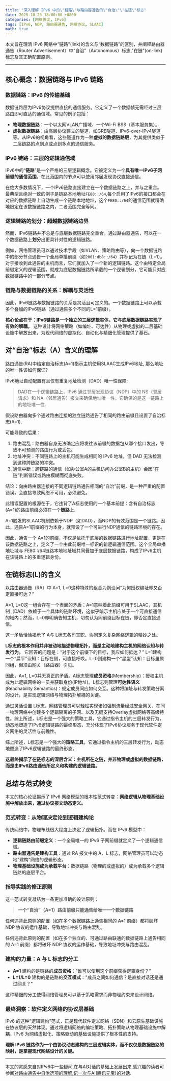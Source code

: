```yaml
---
title: "深入理解 IPv6 中的\"链路\"与路由器通告的\"自治\"\"在链\"标志"
date: 2025-10-23 18:00:00 +0800
categories: [网络协议, IPv6]
tags: [IPv6, NDP, 路由器通告, 网络协议, SLAAC]
math: true
---
```


本文旨在理清 IPv6 网络中“链路”(link)的含义与“数据链路”的区别，并阐释路由器通告（Router Advertisement）中“自治”（Autonomous）标志,"在链"(on-link)标志及其正确配置原则。

---

## 核心概念：数据链路与 IPv6 链路

### 数据链路：IPv6 的传输基础

数据链路层为IPv6协议提供直接的通信服务。它定义了一个数据帧无需经过三层路由即可直达的通信域。常见的例子包括：

- **物理数据链路**：一个以太网VLAN广播域、一个Wi-Fi BSS（基本服务集）。
- **虚拟数据链路**：由高层协议建立的隧道，如GRE隧道、IPv6-over-IPv4隧道等。从IPv6的视角看，这些隧道作为一种**虚拟的数据链路层**，为其提供类似于二层链路的点到点或点到多点的通信服务。

### IPv6 链路：三层的逻辑通信域

IPv6中的“**链路**”是一个严格的三层逻辑概念。它被定义为一个**具有唯一IPv6子网前缀的通信范围**，在此范围内的节点可以使用邻居发现协议直接通信。

在绝大多数情况下，一个IPv6链路直接建立在一个数据链路之上，并与之重合。​最典型且绝对一致的例子是链路本地地址`FE80::/64​`,每个启用了IPv6的接口都会在对应的数据链路上自动生成一个链路本地地址，这个`FE80::/64`的通信范围就精确地限定在该数据链路之内，二者范围完全等同。

### 逻辑链路的划分：超越数据链路边界

然而，IPv6链路并不总是与底层数据链路完全重合。通过路由器通告，可以在一个数据链路上**划分**出更具针对性的逻辑链路。

例如，网络管理员可以通过技术手段（如VLAN、策略路由等），向一个数据链路中的部分节点通告一个全局单播前缀（如`2001:db8::/64`）并标记为在链（L=1）。对于接收到此通告的主机而言，它们就加入了一个新的逻辑链路。这个由特定全局前缀定义的逻辑范围，就成为底层数据链路所承载的一个逻辑划分，它可能只对应数据链路中的一部分节点。

### 链路与数据链路的关系：解耦与灵活性

因此，IPv6链路与数据链路的关系是灵活且可定义的。一个数据链路上可以承载多个叠加的IPv6链路（通过通告多个不同的L=1前缀）。

**核心论点在于：IPv6链路是一个独立的三层逻辑实体，它与底层数据链路实现了有效的解耦。** 这种设计将网络策略（如编址、可达性）从物理或虚拟的二层基础设施中解放出来，为现代网络的虚拟化、自动化与精细化管理提供了基石。

## 对“自治”标志（A）含义的理解

路由通告(RA)中给定自治标志(A=1)指示主机使用SLAAC生成IPv6地址, 那么地址的唯一性该如何保证?

IPv6地址自动配置有且仅有重复地址检测（DAD）唯一性保障;

> DAD在一个逻辑链路上，IPv6 通过邻居发现协议（NDP）中的 ​NS（邻居请求）​​ 和 ​NA（邻居通告）​​ 报文来确保地址唯一性，它确保的是这一链路上的地址唯一性.

假设路由器向多个通过路由连接的独立链路通告了相同的路由前缀且设置了自治标志(A=1),

可能导致的后果​：

1. ​路由混乱​：路由器自身无法确定应将发往该前缀的数据包从哪个接口发出，导致不可预测的路由行为或丢包。
2. ​地址冲突​：不同链路上的主机可能生成相同的 IPv6 地址，但 DAD 无法检测到这种跨链路的冲突。
3. ​通信中断​：跨链路的通信（如办公室A的主机访问办公室B的主机）会因“在链”判断错误或路由模糊而彻底失败。

​结论​：向由路由器连接的不同逻辑链路通告相同的“自治”前缀，是一种严重的配置错误，会直接导致网络不可用，必须避免。

此错误配置的根源在于，它违背了A标志使用的一个基本前提：含有自治标志(A=1)的路由前缀必须在一个**链路**上.

A=1触发的SLAAC机制依赖于NDP（如DAD），而NDP的有效范围是一个链路。因此，通告A=1前缀的行为本身，就预设了一个可进行NDP通信的链路环境的存在。

因此，通告一个 A=1的前缀，不仅是依托于底层的数据链路进行地址配置，更是在该数据链路之上，​定义了一个由此前缀唯一标识的新逻辑通信范围。这个全局单播地址域与 FE80::/64链路本地地址域共同叠加于底层数据链路，构成了IPv6主机在该链路上的多重逻辑身份。

## 在链标志(L)的含义

以路由器通告（RA）中 ​A=1, L=0​ 这种特殊的组合为例设问“为何授权编址却又否定直接可达？”

A=1, L=0这一组合存在一个表面的矛盾：A=1意味着此前缀可用于SLAAC，其机制（DAD）依赖于一个具体的链路环境，这似乎暗示主机应处于一个可直接通信的域内；然而，L=0却明确告知主机，切勿认为同前缀目标在链，即否定直接通信。

这一矛盾恰恰揭示了 A与 L标志各司其职、协同定义复杂网络逻辑的精妙之处。

**L标志的根本作用并非被动地描述物理拓扑，而是主动地建构主机的网络认知与转发行为。** 它回答的问题是：“对于这个前缀下的目标，我应如何抵达？” L=1建构一个“扁平”认知：目标在侧，可直接呼唤。L=0则建构一个“星型”认知：目标虽属同组，但须由网关（路由器）引见。

因此，A=1, L=0并无真正的矛盾。A标志管理​ ​**成员资格**​(Membership)​：授权主机成为此逻辑网络的一员并获取身份(IP地址)。L标志则管理​**可达性语义**(Reachability Semantics)  ​​：规定成员间应如何交互。这种将编址与转发策略分离的设计，是实现逻辑网络与物理拓扑解耦的关键。

通过灵活设置 L标志，网络管理员可以轻松实现诸如强制流量经过安全网关、在同一物理网络中创建多个逻辑隔离的子网、以及无缝支持Overlay虚拟网络等高级特性。综上所述，L标志是一个强大的策略工具，它通过指令主机的三层转发行为，动态地塑造了IPv6逻辑链路的最终形态，充分体现了IPv6协议服务于现代软件定义网络的灵活性与前瞻性。

综上所述，L标志是一个强大的**策略工具**，它通过指令主机的三层转发行为，动态地塑造了IPv6逻辑链路的最终形态。​

**这最终揭示了在链标志的深层含义：​主机所在之链，并非物理或虚拟的数据链路，而是由IPv6路由通告所定义和构建的逻辑链路。**

## 总结与范式转变

本文的核心论证揭示了 IPv6 网络模型的根本性范式转变：**网络逻辑从物理基础设施中解放出来，通过协议报文动态定义。**

### 范式转变：从物理决定论到逻辑建构论

传统网络中，物理布线很大程度上决定了逻辑拓扑。而在 IPv6 模型中：

- **逻辑链路由前缀定义**：一个全局唯一的 IPv6 子网前缀就定义了一个逻辑通信域。
- **路由器通告是建构工具**：通过 RA 报文中的 A、L 标志，网络管理员可以动态地"建构"网络的逻辑形态。
- **物理基础设施成为承载平台**：数据链路（物理的或虚拟的）成为承载多个逻辑链路的底层平台。

### 指导实践的修正原则

这一范式转变凝结为一条更加准确的设计原则：

> **一个“自治”（A=1）路由前缀只能通告给唯一一个数据链路**

任何违背此原则的配置（如在多个数据链路上通告相同的 A=1 前缀）都将破坏 NDP 协议的运作基础，导致地址冲突与路由混乱。

任何违背此原则的配置（如在多个独立的、可通过路由联通的数据链路上通告相同的 A=1 前缀）都将破坏 NDP 协议的运作基础，导致地址冲突与路由混乱。

### 建构的力量：A 与 L 标志的分工

- **A=1** 建构的是链路的**成员资格**："谁可以使用这个前缀获得逻辑身份？"
- **L=1/L=0** 建构的是链路的**交互模式**："成员之间如何通信？是直接对话还是通过网关？"

这种精细的分工使得网络管理员可以基于策略需求而非物理约束来设计网络。

### 最终洞察：软件定义网络的协议层基础

IPv6 的这种"逻辑建构"范式，正是现代软件定义网络（SDN）和云原生基础设施在协议层的天然体现。通过将逻辑网络的编址策略、拓扑策略从物理基础设施中解耦，IPv6 为网络虚拟化、策略驱动的基础设施提供了根本性的支持。

**理解 IPv6 链路作为一个由协议动态建构的三层逻辑实体，而不仅仅是数据链路的映射，是掌握现代网络设计的关键。**

---

本文的灵感来自对IPv6中一些疑问,在与AI对话的基础上发展出来,感兴趣的读者可参阅[对路由通告中自治选项的理解,记一次与AI(腾讯元宝)的对话](/posts/understanding-autonomous-flag-in-ra).
